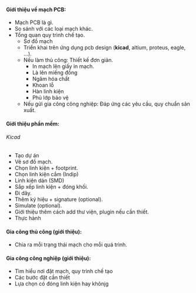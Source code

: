 #### Giới thiệu về mạch PCB:
- Mạch PCB là gì.
- So sánh với các loại mạch khác.
- Tổng quan quy trình chế tạo.
	-  Sơ đồ mạch
	-  Triển khai trên ứng dụng pcb design (**kicad**, altium, proteus, eagle, ...).
	- Nếu làm thủ công: Thiết kế đơn giản.
		- In mạch lên giấy in mạch.
		- Là lên miếng đồng
		- Ngâm hóa chất
		- Khoan lỗ 
		- Hàn linh kiện
		- Phủ lớp bảo vệ
	- Nếu gửi gia công công nghiệp: Đáp ứng các yêu cầu, quy chuẩn sản xuất.
#### Giới thiệu phần mềm:
###### Kicad
- Tạo dự án
- Vẽ sơ đồ mạch.
- Chọn linh kiện + footprint.
- Chọn linh kiện cắm (Indip)
- Linh kiện dán (SMD)
- Sắp xếp linh kiện + đóng khối.
- Đi dây.
- Thêm ký hiệu + signature (optional).
- Simulate (optional).
- Giới thiệu thêm cách add thư viện, plugin nếu cần thiết.
- Thực hành
#### Gia công thủ công (giới thiệu):
- Chia ra mỗi trạng thái mạch cho mỗi quá trình.
#### Gia công công nghiệp (giới thiệu):
- Tìm hiểu nơi đặt mạch, quy trình chế tạo 
- Các bước đặt cần thiết
- Lựa chọn có đóng linh kiện hay khônjg


##